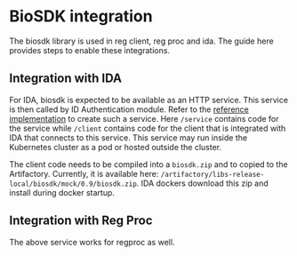# BioSDK integration 

The biosdk library is used in reg client, reg proc and ida.  The guide here provides steps to enable these integrations.

## Integration with IDA 

For IDA, biosdk is expected to be available as an HTTP service.  This service is then called by ID Authentication module.  Refer to the [reference implementation](https://github.com/mosip/mosip-ref-impl/tree/1.1.3/sdk) to create such a service.  Here `/service` contains code for the service while `/client` contains code for the client that is integrated with IDA that connects to this service.  This service may run inside the Kubernetes cluster as a pod or hosted outside the cluster.

The client code needs to be compiled into a `biosdk.zip` and to copied to the Artifactory. Currently, it is available here: `/artifactory/libs-release-local/biosdk/mock/0.9/biosdk.zip`. IDA dockers download this zip and install during docker startup.

## Integration with Reg Proc

The above service works for regproc as well. 
